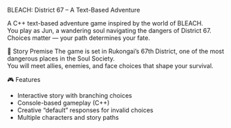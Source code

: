 BLEACH: District 67 – A Text-Based Adventure

A C++ text-based adventure game inspired by the world of BLEACH.  
You play as Jun, a wandering soul navigating the dangers of District 67.  
Choices matter — your path determines your fate.

📖 Story Premise
The game is set in Rukongai’s 67th District, one of the most dangerous places in the Soul Society.  
You will meet allies, enemies, and face choices that shape your survival.

🎮 Features
- Interactive story with branching choices  
- Console-based gameplay (C++)  
- Creative “default” responses for invalid choices  
- Multiple characters and story paths
